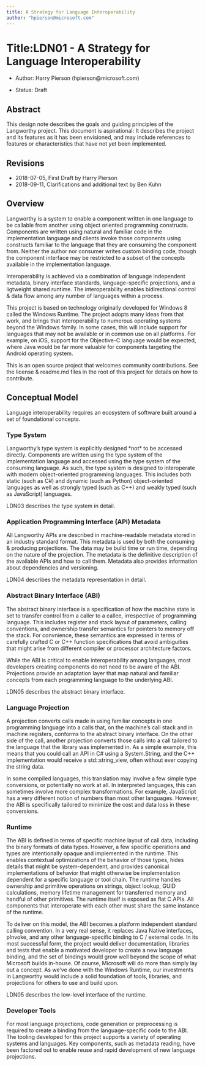 ```yaml
---
title: A Strategy for Language Interoperability
author: "hpierson@microsoft.com"
---
```


Title: ​LDN01 - A Strategy for Language Interoperability
=======================================================

-   Author: Harry Pierson (hpierson\@microsoft.com)

-   Status: Draft

Abstract
--------

This design note describes the goals and guiding principles of the Langworthy project. This document is aspirational: It describes the project and its features as it has been envisioned, and may include references to features or characteristics that have not yet been implemented.

Revisions
---------

-   2018-07-05, First Draft by Harry Pierson
-   2018-09-11, Clarifications and additional text by Ben Kuhn

Overview
--------

Langworthy is a system to enable a component written in one language to be callable
from another using object oriented programming constructs. Components are written using natural and familiar code in the implementation language and clients invoke those components using constructs familiar to the language that they are consuming the component from. Neither the author nor consumer writes custom binding code, though the component interface may be restricted to a subset of the concepts available in the implementation language. 

Interoperability is achieved via a combination of language independent metadata, binary interface standards, language-specific projections, and a ligtweight shared runtime. The
interoperability enables bidirectional control & data flow among any number of languages within a process.

This project is based on technology originally developed for Windows 8 
called the Windows Runtime. The project adopts many ideas from that work, and 
brings that interoperability to numerous operating systems beyond the Windows family.
In some cases, this will include support for languages that may not be available or
in common use on all platforms. For example, on iOS, support for the Objective-C language
would be expected, where Java would be far more valuable for components targeting 
the Android operating system.

This is an open source project that welcomes community contributions. See the
license & readme.md files in the root of this project for details on how to contribute.

Conceptual Model
----------------

Language interoperability requires an ecosystem of software built around a set
of foundational concepts.

### Type System

Langworthy’s type system is explicitly designed \*not\* to be accessed directly.
Components are written using the type system of the implementation
language and accessed using the type system of the consuming language. As such,
the type system is designed to interoperate with modern object-oriented
programming languages. This includes both static (such as C\#) and dynamic (such
as Python) object-oriented languages as well as strongly typed (such as C++) and
weakly typed (such as JavaScript) languages.

LDN03 describes the type system in detail.

### Application Programming Interface (API) Metadata

All Langworthy APIs are described in machine-readable metadata stored in an
industry standard format. This metadata is used by both the consuming &
producing projections. The data may be build time or run time, depending
on the nature of the projection. The metadata is the definitive description
of the available APIs and how to call them. Metadata also provides information 
about dependencies and versioning.

LDN04 describes the metadata representation in detail.

### Abstract Binary Interface (ABI)

The abstract binary interface is a specification of how the machine state is set to transfer control from a caller to a callee, irrespective of programming language. This includes register and stack layout of parameters, calling conventions, and ownership transfer semantics for pointers to memory off the stack. For convnience, these semantics are expressed in terms of carefully crafted C or C++ function specifications that avoid ambiguities that might arise from different compiler or processor architecture factors.

While the ABI is critical to enable interoperability among languages, most developers creating components do not need to be aware of the ABI. Projections provide an adaptation layer that map natural and familiar concepts from each programming language to the underlying ABI.

LDN05 describes the abstract binary interface.

### Language Projection

A projection converts calls made in using familiar concepts in one programming
language into a calls that, on the machine’s call stack and in machine
registers, conforms to the abstract binary interface. On the other side of the
call, another projection converts those calls into a call tailored to the
language that the library was implemented in. As a simple example, this means
that you could call an API in C\# using a System.String, and the C++
implementation would receive a std::string_view, often without ever copying
the string data.

In some compiled languages, this translation may involve a few simple type
conversions, or potentially no work at all. In interpreted languages, this can
sometimes involve more complex transformations. For example, JavaScript has a very
different notion of numbers than most other languages. However, the ABI is
specifically tailored to minimize the cost and data loss in these conversions.

### Runtime

The ABI is defined in terms of specific machine layout of call data,
including the binary formats of data types. However, a few specific operations
and types are intentionally opaque and implemented in the runtime. This enables
contextual optimizations of the behavior of those types, hides details that
might be system-dependent, and provides canonical implementations of behavior
that might otherwise be implementation dependent for a specific language or
tool chain. The runtime handles ownership and primitive operations on strings, 
object lookup, GUID calculations, memory lifetime management for transferred
memory and handful of other primitives. The runtime itself is exposed as
flat C APIs. All components that interoperate with each other must share the 
same instance of the runtime.


To deliver on this model, the ABI becomes a platform independent standard
calling convention. In a very real sense, it replaces Java Native interfaces,
pInvoke, and any other language-specific binding to C / external code. In its
most successful form, the project would deliver documentation, libraries and
tests that enable a motivated developer to create a new language binding, and
the set of bindings would grow well beyond the scope of what Microsoft builds
in-house. Of course, Microsoft will do more than simply lay out a concept. As
we’ve done with the Windows Runtime, our investments in Langworthy would include
a solid foundation of tools, libraries, and projections for others to use and
build upon.

LDN05 describes the low-level interface of the runtime.

### Developer Tools

For most language projections, code generation or preprocessing is required to create a binding from the language-specific code to the ABI. The tooling developed for this project supports a variety of operating systems and languages. Key components, such as metadata reading, have been factored out to enable reuse and rapid development of new language projections.
